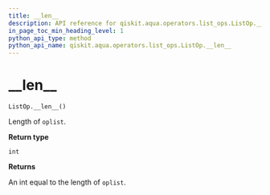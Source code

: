 ```yaml
---
title: __len__
description: API reference for qiskit.aqua.operators.list_ops.ListOp.__len__
in_page_toc_min_heading_level: 1
python_api_type: method
python_api_name: qiskit.aqua.operators.list_ops.ListOp.__len__
---
```


# \_\_len\_\_

<span id="qiskit.aqua.operators.list_ops.ListOp.__len__" />

`ListOp.__len__()`

Length of `oplist`.

**Return type**

`int`

**Returns**

An int equal to the length of `oplist`.

